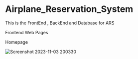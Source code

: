 # Airplane_Reservation_System
This is the FrontEnd , BackEnd and Database for ARS

Frontend Web Pages

Homepage

![Screenshot 2023-11-03 200330](https://github.com/lakshan1946/Airplane_Reservation_System/assets/129371377/f9720cfa-cc06-49d1-ba4f-eb8f1b0ba484)

